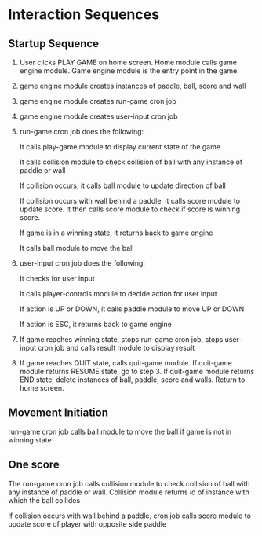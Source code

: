 # Interaction Sequences

## Startup Sequence

1. User clicks PLAY GAME on home screen.
Home module calls game engine module.
Game engine module is the entry point in the game.

2. game engine module creates instances of paddle, ball, score and wall

3. game engine module creates run-game cron job

4. game engine module creates user-input cron job

5. run-game cron job does the following:

    It calls play-game module to display current state of the game

    It calls collision module to check collision of ball with any instance
    of paddle or wall

    If collision occurs, it calls ball module to update direction of ball

    If collision occurs with wall behind a paddle, it calls score module
    to update score. It then calls score module to check if score is winning score.

    If game is in a winning state, it returns back to game engine

    It calls ball module to move the ball

6. user-input cron job does the following:

    It checks for user input

    It calls player-controls module to decide action for user input

    If action is UP or DOWN, it calls paddle module to move UP or DOWN

    If action is ESC, it returns back to game engine

7. If game reaches winning state, stops run-game cron job,
stops user-input cron job and calls result module to display result

8. If game reaches QUIT state, calls quit-game module.
If quit-game module returns RESUME state, go to step 3.
If quit-game module returns END state, delete instances of ball, paddle,
score and walls. Return to home screen.

## Movement Initiation

run-game cron job calls ball module to move the ball
if game is not in winning state

## One score

The run-game cron job calls collision module
to check collision of ball with any instance of paddle or wall.
Collision module returns id of instance with which the ball collides

If collision occurs with wall behind a paddle, cron job calls score module
to update score of player with opposite side paddle
